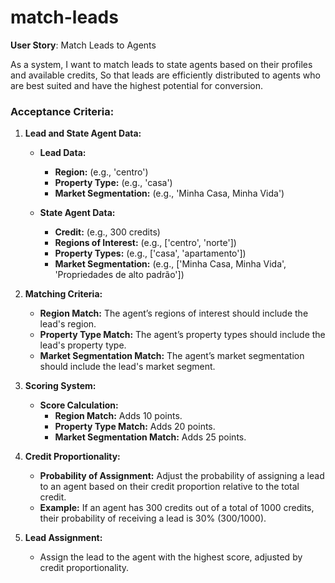 # match-leads

**User Story**: Match Leads to Agents

As a system,
I want to match leads to state agents based on their profiles and available credits,
So that leads are efficiently distributed to agents who are best suited and have the highest potential for conversion.

### **Acceptance Criteria:**

1. **Lead and State Agent Data:**
   - **Lead Data:**
     - **Region:** (e.g., 'centro')
     - **Property Type:** (e.g., 'casa')
     - **Market Segmentation:** (e.g., 'Minha Casa, Minha Vida')

   - **State Agent Data:**
     - **Credit:** (e.g., 300 credits)
     - **Regions of Interest:** (e.g., ['centro', 'norte'])
     - **Property Types:** (e.g., ['casa', 'apartamento'])
     - **Market Segmentation:** (e.g., ['Minha Casa, Minha Vida', 'Propriedades de alto padrão'])

2. **Matching Criteria:**
   - **Region Match:** The agent’s regions of interest should include the lead's region.
   - **Property Type Match:** The agent’s property types should include the lead's property type.
   - **Market Segmentation Match:** The agent’s market segmentation should include the lead's market segment.

3. **Scoring System:**
   - **Score Calculation:**
     - **Region Match:** Adds 10 points.
     - **Property Type Match:** Adds 20 points.
     - **Market Segmentation Match:** Adds 25 points.

4. **Credit Proportionality:**
   - **Probability of Assignment:** Adjust the probability of assigning a lead to an agent based on their credit proportion relative to the total credit.
   - **Example:** If an agent has 300 credits out of a total of 1000 credits, their probability of receiving a lead is 30% (300/1000).

5. **Lead Assignment:**
   - Assign the lead to the agent with the highest score, adjusted by credit proportionality.

